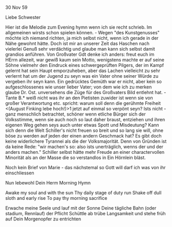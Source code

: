 30 Nov 59

Liebe Schwester

Hier ist die Melodie zum Evening hymn wenn ich sie recht schrieb. Im allgemeinen wirsts schon spielen können. - Wegen "des Kunstgenusses" möchte ich niemand richten, ja mich selbst nicht, wenn ich gerade in der Nähe gewohnt hätte. Doch ist mir an unserer Zeit das Haschen nach vielerlei Genuß sehr verdächtig und glaube man kann sich selbst damit grandios anführen. 
Von Großvater Gdt denke ich anders: freut euch im HErrn allezeit, war gewiß kaum sein Motto, wenigstens machte er auf seine Söhne vielmehr den Eindruck eines schwergeprüften Pilgers, der im Kampf gelernt hat sein Haupt emporzuheben, aber das Lachen vielleicht zu sehr verlernt hat um der Jugend zu seyn was ein Vater ohne seiner Würde zu vergeben ihr seyn kann. Ein gedrücktes Gemüth war er nicht, aber kein so aufgeschlossenes wie unser lieber Vater; von dem wie ich zu merken glaube Dr. Ost. unversehens die Züge für des Großvaters Bild entlehnt hat. - Tante B.<reuning>* weiß nicht was ihr an den Pietisten zuwider ist wenn sie von großer Verantwortung etc. spricht: warum soll denn die gerühmte Freiheit <(August Finking lebe hoch!)>1 jetzt auf einmal so verpönt seyn? Ists nicht - ganz menschlich betrachtet, schöner wenn etliche Bürger sich der Volksstimme, wenn sie auch noch so laut daher braust, entziehen und ihren eigenen Weg gehen seys auch unter etwas Spott und Misdeutung? Kann sich denn die Welt Schiller's nicht freuen so breit und so lang sie will, ohne böse zu werden auf jeden der einen andern Geschmack hat? Es gibt doch keine widerlichere Tyrannei als die der Volksmajorität. Denn von Gründen ist da keine Rede: "wir machen's so: also ists unerträglich, wenns der und der anders machen." Schiller selbst hätte mehr Freude an einer charactervollen Minorität als an der Masse die so verstandlos in Ein Hörnlein bläst.

Noch kein Brief von Marie - das nächstemal so Gott will darf ich was von ihr einschliessen

Nun lebewohl
 Dein Herm
Morning Hymn

Awake my soul and with the sun
Thy daily stage of duty run
Shake off dull sloth and early rise
To pay thy morning sacrifice

Erwache meine Seele und lauf mit der Sonne
Deine tägliche Bahn (oder stadium, Rennlauf) der Pflicht
Schüttle ab trübe Langsamkeit
und stehe früh auf Dein Morgenopfer zu entrichten
